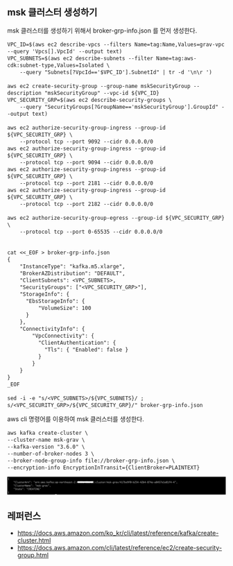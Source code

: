 ## msk 클러스터 생성하기 ##

msk 클러스터를 생성하기 위해서 broker-grp-info.json 를 먼저 생성한다. 

```
VPC_ID=$(aws ec2 describe-vpcs --filters Name=tag:Name,Values=grav-vpc --query 'Vpcs[].VpcId' --output text)
VPC_SUBNETS=$(aws ec2 describe-subnets --filter Name=tag:aws-cdk:subnet-type,Values=Isolated \
    --query "Subnets[?VpcId=='$VPC_ID'].SubnetId" | tr -d '\n\r ')

aws ec2 create-security-group --group-name mskSecurityGroup --description "mskSecurityGroup" --vpc-id ${VPC_ID}
VPC_SECURITY_GRP=$(aws ec2 describe-security-groups \
    --query "SecurityGroups[?GroupName=='mskSecurityGroup'].GroupId" --output text)

aws ec2 authorize-security-group-ingress --group-id ${VPC_SECURITY_GRP} \
    --protocol tcp --port 9092 --cidr 0.0.0.0/0
aws ec2 authorize-security-group-ingress --group-id ${VPC_SECURITY_GRP} \
    --protocol tcp --port 9094 --cidr 0.0.0.0/0
aws ec2 authorize-security-group-ingress --group-id ${VPC_SECURITY_GRP} \
    --protocol tcp --port 2181 --cidr 0.0.0.0/0
aws ec2 authorize-security-group-ingress --group-id ${VPC_SECURITY_GRP} \
    --protocol tcp --port 2182 --cidr 0.0.0.0/0

aws ec2 authorize-security-group-egress --group-id ${VPC_SECURITY_GRP} \
    --protocol tcp --port 0-65535 --cidr 0.0.0.0/0


cat <<_EOF > broker-grp-info.json
{
    "InstanceType": "kafka.m5.xlarge",
    "BrokerAZDistribution": "DEFAULT",
    "ClientSubnets": <VPC_SUBNETS>,
    "SecurityGroups": ["<VPC_SECURITY_GRP>"],
    "StorageInfo": {
      "EbsStorageInfo": {
          "VolumeSize": 100
      }
    },
    "ConnectivityInfo": {
        "VpcConnectivity": {
          "ClientAuthentication": {
            "Tls": { "Enabled": false }
          }
        }
    }
}
_EOF

sed -i -e "s/<VPC_SUBNETS>/${VPC_SUBNETS}/ ; s/<VPC_SECURITY_GRP>/${VPC_SECURITY_GRP}/" broker-grp-info.json
```

aws cli 명령어를 이용하여 msk 클러스터를 생성한다.
```
aws kafka create-cluster \
--cluster-name msk-grav \
--kafka-version "3.6.0" \
--number-of-broker-nodes 3 \
--broker-node-group-info file://broker-grp-info.json \
--encryption-info EncryptionInTransit={ClientBroker=PLAINTEXT}
```
![](https://github.com/gnosia93/database-on-grv/blob/main/tutorial/images/msk-02.png)


## 레퍼런스 ##

* https://docs.aws.amazon.com/ko_kr/cli/latest/reference/kafka/create-cluster.html
* https://docs.aws.amazon.com/cli/latest/reference/ec2/create-security-group.html
